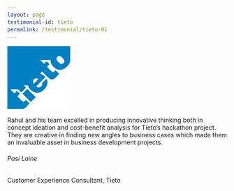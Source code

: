 ```yaml
---
layout: page
testimonial-id: tieto
permalink: /testimonial/tieto-01
---
```


![Tieto](/images/brand-logos/tieto.png)

Rahul and his team excelled in producing innovative thinking both in concept ideation and cost-benefit analysis for Tieto’s hackathon project. They are creative in finding new angles to business cases which made them an invaluable asset in business development projects.

###### Pasi Laine

Customer Experience Consultant, Tieto
